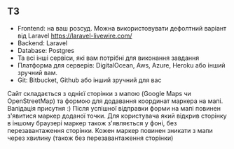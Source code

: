 ## ТЗ

- Frontend: на ваш розсуд. Можна використовувати дефолтний варіант від Laravel https://laravel-livewire.com/
- Backend: Laravel
- Database: Postgres
- Та всі інші сервіси, які вам потрібні для виконання завдання
- Платформа для серверів: DigitalOcean, Aws, Azure, Heroku або інший зручний вам.
- Git: Bitbucket, Github або інший зручний для вас

Сайт складається з однієї сторінки з мапою (Google Maps чи OpenStreetMap) та формою для додавання координат маркера на мапі. Валідація присутня :)
Після успішної відправки форми на мапі повинен з'явитися маркер доданої точки. Для користувача який відкрив сторінку в іншому браузері маркер також з'являється у фоні, без перезавантаження сторінки. Кожен маркер повинен зникати з мапи через хвилину (також без перезавантаження сторінки)

